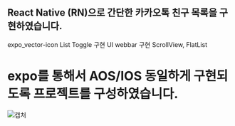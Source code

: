 ## React Native (RN)으로 간단한 카카오톡 친구 목록을 구현하였습니다.

expo_vector-icon
List Toggle 구현
UI webbar 구현
ScrollView, FlatList

# expo를 통해서 AOS/IOS 동일하게 구현되도록 프로젝트를 구성하였습니다.

![캡처](https://github.com/user-attachments/assets/d447f5d4-8df8-47d0-bfe2-a2322cc7c97c)
